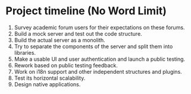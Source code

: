 # Project timeline (No Word Limit)

<!-- How do you see the completion of the project unfolding? -->

1. Survey academic forum users for their expectations on these forums.
1. Build a mock server and test out the code structure.
1. Build the actual server as a monolith.
1. Try to separate the components of the server and split them into libraries.
1. Make a usable UI and user authentication and launch a public testing.
1. Rework based on public testing feedback.
1. Work on i18n support and other independent structures and plugins.
1. Test its horizontal scalability.
1. Design native applications.
<!-- If we ever get that far. -->
